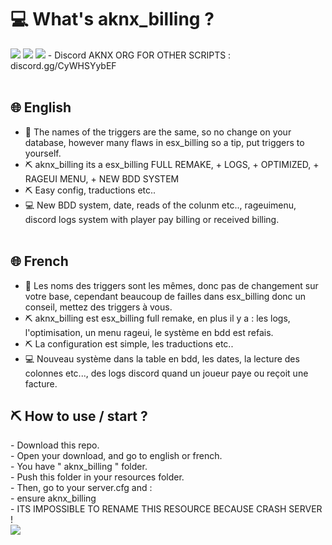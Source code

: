 <h1> 💻 What's aknx_billing ? </h1>
<img border="0" src="https://cdn.discordapp.com/attachments/780131463160397825/860515372351225896/unknown.png">
<img border="0" src="https://cdn.discordapp.com/attachments/780131463160397825/860515855296102490/unknown.png">
<img border="0" src="https://cdn.discordapp.com/attachments/780131463160397825/860516325930565642/unknown.pngg">
- Discord AKNX ORG FOR OTHER SCRIPTS : discord.gg/CyWHSYybEF <br> <br>

<h2> 🌐 English </h2>

- 🚨 The names of the triggers are the same, so no change on your database, however many flaws in esx_billing so a tip, put triggers to yourself.
- ⛏️ aknx_billing its a esx_billing FULL REMAKE, + LOGS, + OPTIMIZED, + RAGEUI MENU, + NEW BDD SYSTEM
- ⛏️ Easy config, traductions etc..
- 💻 New BDD system, date, reads of the colunm etc.., rageuimenu, discord logs system with player pay billing or received billing. <br> <br>

<h2> 🌐 French </h2>

- 🚨 Les noms des triggers sont les mêmes, donc pas de changement sur votre base, cependant beaucoup de failles dans esx_billing donc un conseil, mettez des triggers à vous.
- ⛏️ aknx_billing est esx_billing full remake, en plus il y a : les logs, l'optimisation, un menu rageui, le système en bdd est refais.
- ⛏️ La configuration est simple, les traductions etc..
- 💻 Nouveau système dans la table en bdd, les dates, la lecture des colonnes etc..., des logs discord quand un joueur paye ou reçoit une facture.

<h2> ⛏️ How to use / start ? </h2>
- Download this repo. <br>
- Open your download, and go to english or french. <br>
- You have " aknx_billing " folder. <br>
- Push this folder in your resources folder. <br>
- Then, go to your server.cfg and : <br>
- ensure aknx_billing <br>
- ITS IMPOSSIBLE TO RENAME THIS RESOURCE BECAUSE CRASH SERVER ! <br>

<img border="0" src="https://i.imgur.com/4rD81uL.gif">
